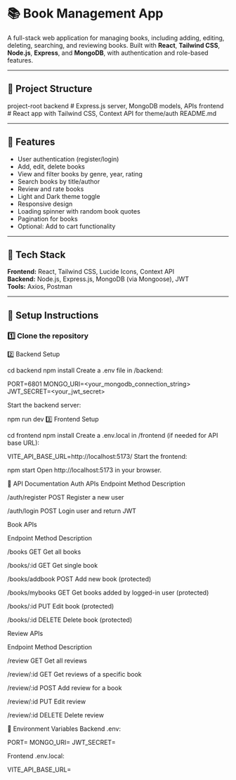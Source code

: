 # 📚 Book Management App

A full-stack web application for managing books, including adding, editing, deleting, searching, and reviewing books. Built with **React**, **Tailwind CSS**, **Node.js**, **Express**, and **MongoDB**, with authentication and role-based features.

---

## 🔹 Project Structure

project-root
backend # Express.js server, MongoDB models, APIs
frontend # React app with Tailwind CSS, Context API for theme/auth
README.md

---

## 🔹 Features

- User authentication (register/login)
- Add, edit, delete books
- View and filter books by genre, year, rating
- Search books by title/author
- Review and rate books
- Light and Dark theme toggle
- Responsive design
- Loading spinner with random book quotes
- Pagination for books
- Optional: Add to cart functionality

---

## 🔹 Tech Stack

**Frontend:** React, Tailwind CSS, Lucide Icons, Context API  
**Backend:** Node.js, Express.js, MongoDB (via Mongoose), JWT  
**Tools:** Axios, Postman  

---

## 🔹 Setup Instructions

### 1️⃣ Clone the repository

2️⃣ Backend Setup

cd backend
npm install
Create a .env file in /backend:

PORT=6801
MONGO_URI=<your_mongodb_connection_string>
JWT_SECRET=<your_jwt_secret>

Start the backend server:


npm run dev
3️⃣ Frontend Setup

cd frontend
npm install
Create a .env.local in /frontend (if needed for API base URL):


VITE_API_BASE_URL=http://localhost:5173/
Start the frontend:


npm start
Open http://localhost:5173 in your browser.

🔹 API Documentation
Auth APIs
Endpoint	Method	Description

/auth/register	POST	Register a new user

/auth/login	POST	Login user and return JWT

Book APIs

Endpoint	Method	Description

/books	GET	Get all books

/books/:id	GET	Get single book

/books/addbook	POST	Add new book (protected)

/books/mybooks	GET	Get books added by logged-in user (protected)

/books/:id	PUT	Edit book (protected)

/books/:id	DELETE	Delete book (protected)

Review APIs

Endpoint	Method	Description

/review	GET	Get all reviews

/review/:id	GET	Get reviews of a specific book

/review/:id	POST	Add review for a book

/review/:id	PUT	Edit review

/review/:id	DELETE	Delete review


🔹 Environment Variables
Backend .env:


PORT=
MONGO_URI=
JWT_SECRET=

Frontend .env.local:

VITE_API_BASE_URL=
